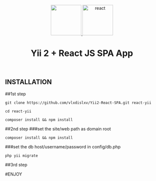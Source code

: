 <p align="center">
    <a href="https://github.com/yiisoft" target="_blank">
        <img src="https://avatars0.githubusercontent.com/u/993323" height="100px">
        <img height="100px" src="https://upload.wikimedia.org/wikipedia/commons/thumb/a/a7/React-icon.svg/1200px-React-icon.svg.png" alt="react">
    </a>
    <h1 align="center">Yii 2 + React JS SPA App</h1>
    <br>
</p>

INSTALLATION
------------
##1st step
~~~
git clone https://github.com/vlxdislxv/Yii2-React-SPA.git react-yii
~~~

~~~
cd react-yii
~~~
~~~
composer install && npm install
~~~

##2nd step
###set the site/web path as domain root

~~~
composer install && npm install
~~~

###set the db host/username/password in config/db.php

~~~
php yii migrate
~~~

##3rd step

#ENJOY